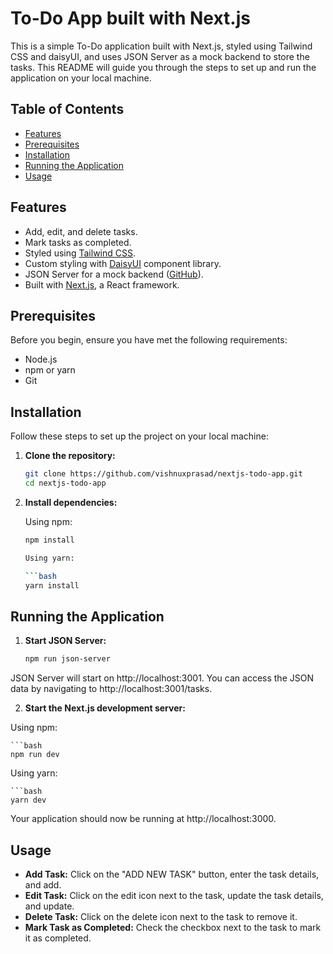 # To-Do App built with Next.js

This is a simple To-Do application built with Next.js, styled using Tailwind CSS and daisyUI, and uses JSON Server as a mock backend to store the tasks. This README will guide you through the steps to set up and run the application on your local machine.

## Table of Contents

- [Features](#features)
- [Prerequisites](#prerequisites)
- [Installation](#installation)
- [Running the Application](#running-the-application)
- [Usage](#usage)

## Features

- Add, edit, and delete tasks.
- Mark tasks as completed.
- Styled using [Tailwind CSS](https://tailwindcss.com/).
- Custom styling with [DaisyUI](https://daisyui.com/) component library.
- JSON Server for a mock backend ([GitHub](https://github.com/typicode/json-server/tree/v0)).
- Built with [Next.js](https://nextjs.org/), a React framework.

## Prerequisites

Before you begin, ensure you have met the following requirements:

- Node.js
- npm or yarn
- Git

## Installation

Follow these steps to set up the project on your local machine:

1. **Clone the repository:**

   ```bash
   git clone https://github.com/vishnuxprasad/nextjs-todo-app.git
   cd nextjs-todo-app

2. **Install dependencies:**

    Using npm:

    ```bash
    npm install

    Using yarn:

    ```bash
    yarn install

## Running the Application

1. **Start JSON Server:**

    ```bash
    npm run json-server

JSON Server will start on http://localhost:3001. You can access the JSON data by navigating to http://localhost:3001/tasks.

2. **Start the Next.js development server:**

Using npm:

    ```bash
    npm run dev

Using yarn:

    ```bash
    yarn dev
    
Your application should now be running at http://localhost:3000.

## Usage

- **Add Task:** Click on the "ADD NEW TASK" button, enter the task details, and add.
- **Edit Task:** Click on the edit icon next to the task, update the task details, and update.
- **Delete Task:** Click on the delete icon next to the task to remove it.
- **Mark Task as Completed:** Check the checkbox next to the task to mark it as completed.





